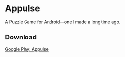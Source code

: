 # Appulse
A Puzzle Game for Android—one I made a long time ago.

## Download

[Google Play: Appulse](https://play.google.com/store/apps/details?id=com.esluppa.appulse&hl=en)
